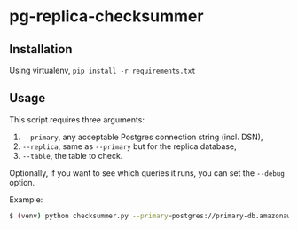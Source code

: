 # pg-replica-checksummer

## Installation
Using virtualenv, `pip install -r requirements.txt`

## Usage

This script requires three arguments:
1. `--primary`, any acceptable Postgres connection string (incl. DSN),
2. `--replica`, same as `--primary` but for the replica database,
3. `--table`, the table to check.

Optionally, if you want to see which queries it runs, you can set the `--debug` option.

Example:

```bash
$ (venv) python checksummer.py --primary=postgres://primary-db.amazonaws.com:5432/my_db --replica=postgres://replica-db.amazonaws.com:5432/my_db --table=immutable_items
```
